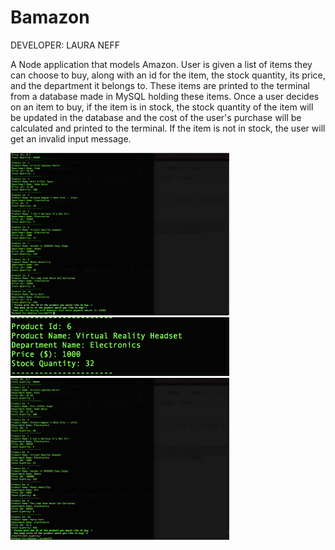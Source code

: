# Bamazon

DEVELOPER: LAURA NEFF

A Node application that models Amazon. User is given a list of items they can choose to buy, along with an id for the item, the stock quantity, its
price, and the department it belongs to. These items are printed to the terminal from a database made in MySQL holding these items. Once a user
decides on an item to buy, if the item is in stock, the stock quantity of the item will be updated in the database and the cost of the user's purchase
will be calculated and printed to the terminal. If the item is not in stock, the user will get an invalid input message.  


<img src="TestCase1.png" width="350">
<img src="TestCase1Result.png" width="350">
<img src="TestCase2.png" width="350">
